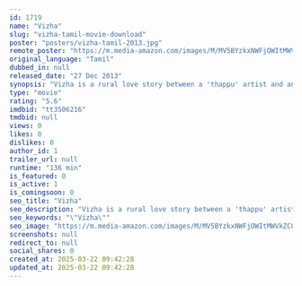 ```yaml
---
id: 1719
name: "Vizha"
slug: "vizha-tamil-movie-download"
poster: "posters/vizha-tamil-2013.jpg"
remote_poster: "https://m.media-amazon.com/images/M/MV5BYzkxNWFjOWItMWVkZC00MmI0LTg3YWItMDE4YjFhZjY1NTlkXkEyXkFqcGdeQXVyOTk3NTc2MzE@._V1_SX300.jpg"
original_language: "Tamil"
dubbed_in: null
released_date: "27 Dec 2013"
synopsis: "Vizha is a rural love story between a 'thappu' artist and an 'oppari' singer, two people who thrive on deaths for a living. The rest of the movie is about the typical obstacles that they are faced with and how things resolve in th..."
type: "movie"
rating: "5.6"
imdbid: "tt3506216"
tmdbid: null
views: 0
likes: 0
dislikes: 0
author_id: 1
trailer_url: null
runtime: "136 min"
is_featured: 0
is_active: 1
is_comingsoon: 0
seo_title: "Vizha"
seo_description: "Vizha is a rural love story between a 'thappu' artist and an 'oppari' singer, two people who thrive on deaths for a living. The rest of the movie is about the typical obstacles that they are faced with and how things resolve in th..."
seo_keywords: "\"Vizha\""
seo_image: "https://m.media-amazon.com/images/M/MV5BYzkxNWFjOWItMWVkZC00MmI0LTg3YWItMDE4YjFhZjY1NTlkXkEyXkFqcGdeQXVyOTk3NTc2MzE@._V1_SX300.jpg"
screenshots: null
redirect_to: null
social_shares: 0
created_at: 2025-03-22 09:42:28
updated_at: 2025-03-22 09:42:28
---
```


